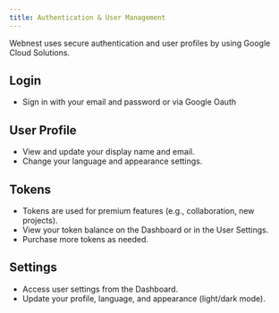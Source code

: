 ```yaml
---
title: Authentication & User Management
---
```


Webnest uses secure authentication and user profiles by using Google Cloud Solutions.

## Login
- Sign in with your email and password or via Google Oauth

## User Profile
- View and update your display name and email.
- Change your language and appearance settings.

## Tokens
- Tokens are used for premium features (e.g., collaboration, new projects).
- View your token balance on the Dashboard or in the User Settings.
- Purchase more tokens as needed.

## Settings
- Access user settings from the Dashboard.
- Update your profile, language, and appearance (light/dark mode). 